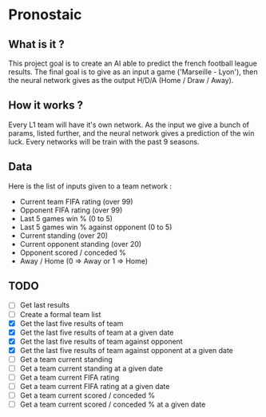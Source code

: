 # Pronostaic

## What is it ?
This project goal is to create an AI able to predict the french football league results.
The final goal is to give as an input a game ('Marseille - Lyon'), then the neural network gives as the output H/D/A (Home / Draw / Away).

## How it works ?
Every L1 team will have it's own network. As the input we give a bunch of params, listed further, and the neural network gives a prediction of the win luck. Every networks will be train with the past 9 seasons.

## Data
Here is the list of inputs given to a team network :
  * Current team FIFA rating (over 99)
  * Opponent FIFA rating (over 99)
  * Last 5 games win % (0 to 5)
  * Last 5 games win % against opponent (0 to 5)
  * Current standing (over 20)
  * Current opponent standing (over 20)
  * Opponent scored / conceded %
  * Away / Home (0 => Away or 1 => Home)

## TODO
- [ ] Get last results
- [ ] Create a formal team list
- [x] Get the last five results of team
- [x] Get the last five results of team at a given date
- [x] Get the last five results of team against opponent
- [x] Get the last five results of team against opponent at a given date
- [ ] Get a team current standing
- [ ] Get a team current standing at a given date
- [ ] Get a team current FIFA rating
- [ ] Get a team current FIFA rating  at a given date
- [ ] Get a team current scored / conceded %
- [ ] Get a team current scored / conceded %  at a given date

